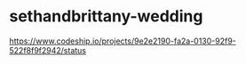 sethandbrittany-wedding
=======================

https://www.codeship.io/projects/9e2e2190-fa2a-0130-92f9-522f8f9f2942/status

